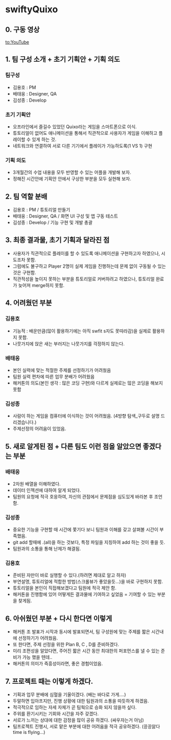 # swiftyQuixo

## 0. 구동 영상
[to:YouTube](https://youtu.be/IA9DeAJermc)

## 1. 팀 구성 소개 + 초기 기획안 + 기획 의도
### 팀구성
 - 김용호 : PM
 - 배태웅 : Designer, QA
 - 김성종 : Develop

### 초기 기획안
 - 오프라인에서 즐길수 있었던 Quixo라는 게임을 스마트폰으로 이식.
 - 튜토리얼이 없어도 애니메이션을 통해서 직관적으로 사용자가 게임을 이해하고 플레이할 수 있게 하는 것.
 - 네트워크와 연결하여 서로 다른 기기에서 플레이가 가능하도록(1 VS 1) 구현
 
### 기획 의도
 - 3개월간의 수업 내용을 모두 반영할 수 있는 어플을 개발해 보자.
 - 정해진 시간안에 기획안 안에서 구상한 부분을 모두 실현해 보자.

## 2. 팀 역할 분배
 - 김용호 : PM / 튜토리얼 만들기
 - 배태웅 : Designer, QA / 화면 UI 구성 및 앱 구동 테스트
 - 김성종 : Develop / 기능 구현 및 개발 총괄

## 3. 최종 결과물, 초기 기획과 달라진 점
 - 사용자가 직관적으로 플레이를 할 수 있도록 애니메이션을 구현하고자 하였으나, 시도조차 못함.
 - 그럼에도 불구하고 Player 2명이 실제 게임을 진행하는데 문제 없이 구동될 수 있는 것은 구현함.
 - 직관적성을 높이지 못하는 부분을 튜토리얼로 커버하려고 하였으나, 튜토리얼 완료가 늦어져 merge하지 못함.

## 4. 어려웠던 부분
### 김용호
 - 기능적 : 배운만큼(많이 활용하기에는 아직 swfit s자도 못따라감)을 실제로 활용하지 못함.
 - 나뭇가지에 앉은 새는 부러지는 나뭇가지를 걱정하지 않는다.

### 배태웅
 - 본인 실력에 맞는 적절한 주제를 선정하기가 어려웠음
 - 팀원 실력 편차에 따른 업무 분배가 어려웠음
 - 해커톤의 의도(본인 생각 : 많은 코딩 구현)와 다르게 실제로는 많은 코딩을 해보지 못함

### 김성종
 - 사람이 하는 게임을 컴퓨터에 이식하는 것이 어려웠음. (4방향 탐색_구두로 설명 드리겠습니다.)
 - 주제선정의 어려움이 있었음.

## 5. 새로 알게된 점 + 다른 팀도 이런 점을 알았으면 좋겠다는 부분
### 배태웅
 - 2차원 배열을 이해하였다.
 - 데이터 인젝션에 대하여 알게 되었다.
 - 팀원의 요청에 적극 호응하여, 자신의 관점에서 문제점을 심도있게 바라본 후 조언 함.

### 김성종
 - 중요한 기능을 구현할 때 시간에 쫓기다 보니 팀원과 이해를 갖고 살펴볼 시간이 부족했음.
 - git add 할때에 .(all)을 하는 것보다, 특정 파일을 지칭하여 add 하는 것이 좋을 듯.
 - 팀원과의 소통을 통해 난제가 해결됨.

### 김용호
 - 준비된 자만이 바로 실행할 수 있다.(하려면 제대로 알고 하자)
 - 부연설명, 튜토리얼에 적합한 방법(스크롤뷰가 좋았을듯...)을 바로 구현하지 못함.
 - 튜토리얼을 본인이 직접해보겠다고 팀원에 적극 제안 함.
 - 해커톤을 진행함에 있어 어떻게든 결과물에 기여하고 싶었음 = 기여할 수 있는 부분을 찾게됨.
  
## 6. 아쉬웠던 부분 + 다시 한다면 이렇게
 - 해커톤 조 발표가 시작과 동시에 발표되면서, 팀 구성원에 맞는 주제를 짧은 시간내에 선정하기가 어려웠음.
 - 또 한다면, 주제 선정을 위한 Plan B, C , D를 준비하겠다.
 - 미리 조편성을 알았다면, 주어진 짧은 시간 동안 최대한의 퍼포먼스를 낼 수 있는 준비가 가능 했을 텐데..
 - 해커톤의 의미가 즉흥성이라면, 좋은 경험이었음.

## 7. 프로젝트 때는 이렇게 하겠다.
 - 기획과 업무 분배에 심혈을 기울이겠다. (배는 바다로 가게....)
 - 두말하면 입아프지만, 진행 상황에 대한 팀원과의 소통을 따듯하게 하겠음.
 - 적극적으로 임하는 자세 자체가 곧 팀웍으로 승화 되지 않을까 싶다.
 - 주위를 환기시키는 기회와 시간을 자주 갖겠다.
 - 서로가 느끼는 상대에 대한 감정을 많이 공유 하겠다. (싸우자는거 아님)
 - 팀프로젝트 진행시, 서로 맡은 부분에 대한 어려움을 적극 공유하겠다. (끙끙앓다 time is flying...)
 
 
 
 
 
 
 
 
 
 
 
